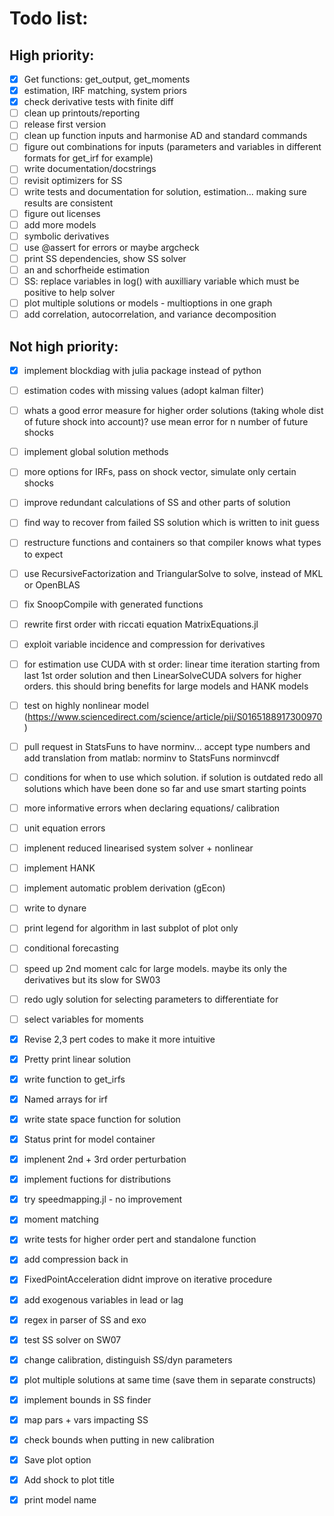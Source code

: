 # Todo list:
## High priority:
- [x] Get functions: get_output, get_moments
- [x] estimation, IRF matching, system priors
- [x] check derivative tests with finite diff
- [ ] clean up printouts/reporting
- [ ] release first version
- [ ] clean up function inputs and harmonise AD and standard commands
- [ ] figure out combinations for inputs (parameters and variables in different formats for get_irf for example) 
- [ ] write documentation/docstrings
- [ ] revisit optimizers for SS
- [ ] write tests and documentation for solution, estimation... making sure results are consistent
- [ ] figure out licenses
- [ ] add more models
- [ ] symbolic derivatives
- [ ] use @assert for errors or maybe argcheck
- [ ] print SS dependencies, show SS solver
- [ ] an and schorfheide estimation
- [ ] SS: replace variables in log() with auxilliary variable which must be positive to help solver
- [ ] plot multiple solutions or models - multioptions in one graph
- [ ] add correlation, autocorrelation, and variance decomposition

## Not high priority:
- [x] implement blockdiag with julia package instead of python
- [ ] estimation codes with missing values (adopt kalman filter)
- [ ] whats a good error measure for higher order solutions (taking whole dist of future shock into account)? use mean error for n number of future shocks
- [ ] implement global solution methods
- [ ] more options for IRFs, pass on shock vector, simulate only certain shocks
- [ ] improve redundant calculations of SS and other parts of solution
- [ ] find way to recover from failed SS solution which is written to init guess
- [ ] restructure functions and containers so that compiler knows what types to expect
- [ ] use RecursiveFactorization and TriangularSolve to solve, instead of MKL or OpenBLAS
- [ ] fix SnoopCompile with generated functions
- [ ] rewrite first order with riccati equation MatrixEquations.jl
- [ ] exploit variable incidence and compression for derivatives
- [ ] for estimation use CUDA with st order: linear time iteration starting from last 1st order solution and then LinearSolveCUDA solvers for higher orders. this should bring benefits for large models and HANK models
- [ ] test on highly nonlinear model (https://www.sciencedirect.com/science/article/pii/S0165188917300970)
- [ ] pull request in StatsFuns to have norminv... accept type numbers and add translation from matlab: norminv to StatsFuns norminvcdf
- [ ] conditions for when to use which solution. if solution is outdated redo all solutions which have been done so far and use smart starting points
- [ ] more informative errors when declaring equations/ calibration
- [ ] unit equation errors
- [ ] implenent reduced linearised system solver + nonlinear
- [ ] implement HANK
- [ ] implement automatic problem derivation (gEcon)
- [ ] write to dynare
- [ ] print legend for algorithm in last subplot of plot only
- [ ] conditional forecasting
- [ ] speed up 2nd moment calc for large models. maybe its only the derivatives but its slow for SW03
- [ ] redo ugly solution for selecting parameters to differentiate for
- [ ] select variables for moments

- [x] Revise 2,3 pert codes to make it more intuitive 
- [x] Pretty print linear solution
- [x] write function to get_irfs
- [x] Named arrays for irf
- [x] write state space function for solution
- [x] Status print for model container
- [x] implenent 2nd + 3rd order perturbation
- [x] implement fuctions for distributions
- [x] try speedmapping.jl - no improvement
- [x] moment matching
- [x] write tests for higher order pert and standalone function
- [x] add compression back in
- [x] FixedPointAcceleration didnt improve on iterative procedure
- [x] add exogenous variables in lead or lag
- [x] regex in parser of SS and exo
- [x] test SS solver on SW07
- [x] change calibration, distinguish SS/dyn parameters
- [x] plot multiple solutions at same time (save them in separate constructs)
- [x] implement bounds in SS finder
- [x] map pars + vars impacting SS
- [x] check bounds when putting in new calibration
- [x] Save plot option
- [x] Add shock to plot title
- [x] print model name
